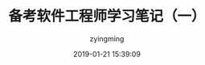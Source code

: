 ---
layout: post
title:  "备考软件工程师学习笔记（一）"
date:   2019-01-21 15:39:09
categories: javascript
tags: javascript
marks: tag
icon: original
author: "zyingming"
---